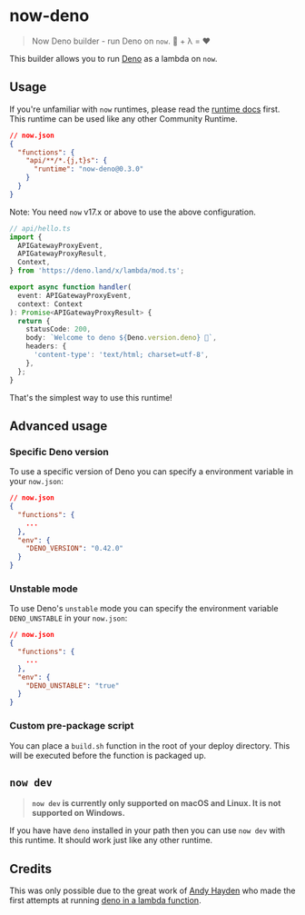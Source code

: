 # now-deno

> Now Deno builder - run Deno on `now`. 🦕 + λ = ❤️

This builder allows you to run [Deno](https://deno.land) as a lambda on `now`.

## Usage

If you're unfamiliar with `now` runtimes, please read the [runtime docs](https://vercel.com/docs/runtimes) first. This runtime can be used like any other Community Runtime.

```json
// now.json
{
  "functions": {
    "api/**/*.{j,t}s": {
      "runtime": "now-deno@0.3.0"
    }
  }
}
```

Note: You need `now` v17.x or above to use the above configuration.

```ts
// api/hello.ts
import {
  APIGatewayProxyEvent,
  APIGatewayProxyResult,
  Context,
} from 'https://deno.land/x/lambda/mod.ts';

export async function handler(
  event: APIGatewayProxyEvent,
  context: Context
): Promise<APIGatewayProxyResult> {
  return {
    statusCode: 200,
    body: `Welcome to deno ${Deno.version.deno} 🦕`,
    headers: {
      'content-type': 'text/html; charset=utf-8',
    },
  };
}
```

That's the simplest way to use this runtime!

## Advanced usage

### Specific Deno version

To use a specific version of Deno you can specify a environment variable in your `now.json`:

```json
// now.json
{
  "functions": {
    ...
  },
  "env": {
    "DENO_VERSION": "0.42.0"
  }
}
```

### Unstable mode

To use Deno's `unstable` mode you can specify the environment variable `DENO_UNSTABLE` in your `now.json`:

```json
// now.json
{
  "functions": {
    ...
  },
  "env": {
    "DENO_UNSTABLE": "true"
  }
}
```

### Custom pre-package script

You can place a `build.sh` function in the root of your deploy directory. This will be executed before the function is packaged up.

## `now dev`

> **`now dev` is currently only supported on macOS and Linux. It is not supported on Windows.**

If you have have `deno` installed in your path then you can use `now dev` with this runtime. It should work just like any other runtime.

## Credits

This was only possible due to the great work of [Andy Hayden](https://github.com/hayd) who made the first attempts at running [deno in a lambda function](https://github.com/hayd/deno-lambda).
